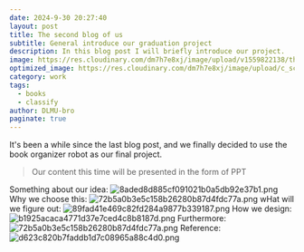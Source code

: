 ```yaml
---
date: 2024-9-30 20:27:40
layout: post
title: The second blog of us
subtitle: General introduce our graduation project
description: In this blog post I will briefly introduce our project.
image: https://res.cloudinary.com/dm7h7e8xj/image/upload/v1559822138/theme9_v273a9.jpg
optimized_image: https://res.cloudinary.com/dm7h7e8xj/image/upload/c_scale,w_380/v1559822138/theme9_v273a9.jpg
category: work
tags:
  - books
  - classify
author: DLMU-bro
paginate: true
---
```

It's been a while since the last blog post, and we finally decided to use the book organizer robot as our final project.
> Our content this time will be presented in the form of PPT

Something about our idea:
![8aded8d885cf091021b0a5db92e37b1.png](https://s2.loli.net/2024/09/30/cBizI8kZq6DPUKH.png)
Why we choose this:
![72b5a0b3e5c158b26280b87d4fdc77a.png](https://s2.loli.net/2024/09/30/6dcvOFzAjVgXLKp.png)
wHat will we figure out:
![89fad41e469c82fd284a9877b339187.png](https://s2.loli.net/2024/09/30/bameG3QzKsVtwip.png)
How we design:
![b1925acaca4771d37e7ced4c8b8187d.png](https://s2.loli.net/2024/09/30/elqbSs2hdLZHYVO.png)
Furthermore:
![72b5a0b3e5c158b26280b87d4fdc77a.png](https://s2.loli.net/2024/09/30/6dcvOFzAjVgXLKp.png)
Reference:
![d623c820b7faddb1d7c08965a88c4d0.png](https://s2.loli.net/2024/09/30/7fMyqnxgwZCaS14.png)
<!--page-->











